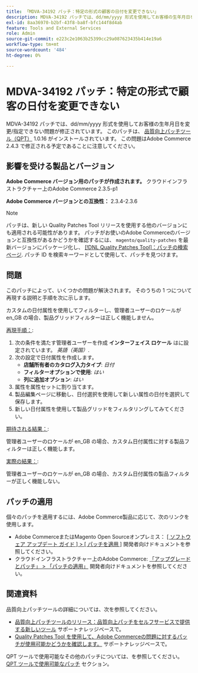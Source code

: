 ```yaml
---
title: 「MDVA-34192 パッチ：特定の形式の顧客の日付を変更できない」
description: MDVA-34192 パッチでは、dd/mm/yyyy 形式を使用してお客様の生年月日を変更/指定できない問題が修正されています。 このパッチは、[Quality Patches Tool （QPT） ] （/help/announcements/adobe-commerce-announcements/magento-quality-patches-released-new-tool-to-self-serve-quality-patches.md） 1.0.16 がインストールされている場合に利用できます。 この問題はAdobe Commerce 2.4.3 で修正される予定であることに注意してください。
exl-id: 8aa36970-b2bf-43f8-ba8f-bfc144f8d4ab
feature: Tools and External Services
role: Admin
source-git-commit: e223c2e1063b25399cc29a087623435b414e19a6
workflow-type: tm+mt
source-wordcount: '484'
ht-degree: 0%

---
```


# MDVA-34192 パッチ：特定の形式で顧客の日付を変更できない

MDVA-34192 パッチでは、dd/mm/yyyy 形式を使用してお客様の生年月日を変更/指定できない問題が修正されています。 このパッチは、 [品質向上パッチツール（QPT）](/help/announcements/adobe-commerce-announcements/magento-quality-patches-released-new-tool-to-self-serve-quality-patches.md) 1.0.16 がインストールされています。 この問題はAdobe Commerce 2.4.3 で修正される予定であることに注意してください。

## 影響を受ける製品とバージョン

**Adobe Commerce バージョン用のパッチが作成されます。** クラウドインフラストラクチャー上のAdobe Commerce 2.3.5-p1

**Adobe Commerce バージョンとの互換性：** 2.3.4-2.3.6

>[!NOTE]
>
>パッチは、新しい Quality Patches Tool リリースを使用する他のバージョンにも適用される可能性があります。 パッチがお使いのAdobe Commerceのバージョンと互換性があるかどうかを確認するには、 `magento/quality-patches` を最新バージョンにパッケージ化し、 [[!DNL Quality Patches Tool]：パッチの検索ページ](https://devdocs.magento.com/quality-patches/tool.html#patch-grid). パッチ ID を検索キーワードとして使用して、パッチを見つけます。

## 問題

このパッチによって、いくつかの問題が解決されます。 そのうちの 1 つについて再現する説明と手順を次に示します。

カスタムの日付属性を使用してフィルターし、管理者ユーザーのロケールが en\_GB の場合、製品グリッドフィルターは正しく機能しません。

<u>再現手順：</u>:

1. 次の条件を満たす管理者ユーザーを作成 **インターフェイス ロケール** はに設定されています。 *英語（英国）*.
1. 次の設定で日付属性を作成します。
   * **店舗所有者のカタログ入力タイプ**: *日付*
   * **フィルターオプションで使用**: *はい*
   * **列に追加オプション**: *はい*
1. 属性を属性セットに割り当てます。
1. 製品編集ページに移動し、日付選択を使用して新しい属性の日付を選択して保存します。
1. 新しい日付属性を使用して製品グリッドをフィルタリングしてみてください。

<u>期待される結果：</u>:

管理者ユーザーのロケールが en\_GB の場合、カスタム日付属性に対する製品フィルターは正しく機能します。

<u>実際の結果：</u>:

管理者ユーザーのロケールが en\_GB の場合、カスタム日付属性の製品フィルターが正しく機能しない。

## パッチの適用

個々のパッチを適用するには、Adobe Commerce製品に応じて、次のリンクを使用します。

* Adobe CommerceまたはMagento Open Sourceオンプレミス： [[ ソフトウェア アップデート ガイド ] > [ パッチを適用 ]](https://devdocs.magento.com/guides/v2.4/comp-mgr/patching/mqp.html) 開発者向けドキュメントを参照してください。
* クラウドインフラストラクチャー上のAdobe Commerce: [「アップグレードとパッチ」 > 「パッチの適用」](https://devdocs.magento.com/cloud/project/project-patch.html) 開発者向けドキュメントを参照してください。

## 関連資料

品質向上パッチツールの詳細については、次を参照してください。

* [品質向上パッチツールのリリース：品質向上パッチをセルフサービスで提供する新しいツール](/help/announcements/adobe-commerce-announcements/magento-quality-patches-released-new-tool-to-self-serve-quality-patches.md) サポートナレッジベースで。
* [Quality Patches Tool を使用して、Adobe Commerceの問題に対するパッチが使用可能かどうかを確認します。](/help/support-tools/patches-available-in-qpt-tool/check-patch-for-magento-issue-with-magento-quality-patches.md) サポートナレッジベースで。

QPT ツールで使用可能なその他のパッチについては、を参照してください。 [QPT ツールで使用可能なパッチ](https://support.magento.com/hc/en-us/sections/360010506631-Patches-available-in-QPT-tool-) セクション。
